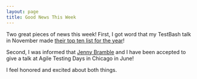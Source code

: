 ```yaml
---
layout: page
title: Good News This Week
---
```


Two great pieces of news this week! First, I got word that my TestBash talk in November made [their top ten list for the year](https://ministryoftesting.com/news/top-ten-testbash-talks-2018)!

Second, I was informed that [Jenny Bramble](https://twitter.com/jennydoesthings) and I have been accepted to give a talk at Agile Testing Days in Chicago in June!

I feel honored and excited about both things.